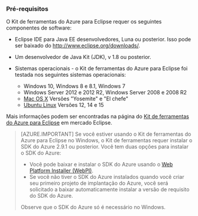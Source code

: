 ### <a name="prerequisites"></a>Pré-requisitos

O Kit de ferramentas do Azure para Eclipse requer os seguintes componentes de software:

* Eclipse IDE para Java EE desenvolvedores, Luna ou posterior. Isso pode ser baixado do <http://www.eclipse.org/downloads/>.

* Um desenvolvedor de Java Kit (JDK), v 1.8 ou posterior. 

* Sistemas operacionais - o Kit de ferramentas do Azure para Eclipse foi testada nos seguintes sistemas operacionais:

    * Windows 10, Windows 8 e 8.1, Windows 7
    * Windows Server 2012 e 2012 R2, Windows Server 2008 e 2008 R2
    * [Mac OS X](http://www.apple.com/osx) Versões "Yosemite" e "El chefe"
    * [Ubuntu Linux](http://www.ubuntu.com) Versões 12, 14 e 15

Mais informações podem ser encontradas na página do [Kit de ferramentas do Azure para Eclipse](http://marketplace.eclipse.org/content/azure-toolkit-eclipse) em mercado Eclipse.

> [AZURE.IMPORTANT] Se você estiver usando o Kit de ferramentas do Azure para Eclipse no Windows, o Kit de ferramentas requer instalar o SDK do Azure 2.9.1 ou posterior. Você tem duas opções para instalar o SDK do Azure:
> 
> * Você pode baixar e instalar o SDK do Azure usando o [Web Platform Installer (WebPI)](http://go.microsoft.com/fwlink/?LinkID=252838).
> * Se você não tiver o SDK do Azure instalados quando você criar seu primeiro projeto de implantação do Azure, você será solicitado a baixar automaticamente instalar a versão de requisito do SDK do Azure.
> 
> Observe que o SDK do Azure só é necessário no Windows.
